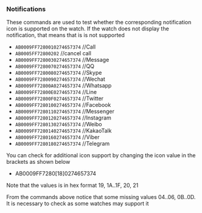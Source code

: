 


### Notifications

These commands are used to test whether the corresponding notification icon is supported on the watch.
If the watch does not display the notification, that means that is is not supported


- `AB0009FF7280010274657374`		//Call
- `AB0005FF72800202`		//cancel call
- `AB0009FF7280030274657374`		//Message
- `AB0009FF7280070274657374`		//QQ
- `AB0009FF7280080274657374`		//Skype
- `AB0009FF7280090274657374`		//Wechat
- `AB0009FF72800A0274657374`		//Whatsapp
- `AB0009FF72800E0274657374`		//Line
- `AB0009FF72800F0274657374`		//Twitter
- `AB0009FF7280100274657374`		//Facebook
- `AB0009FF7280110274657374`		//Messenger
- `AB0009FF7280120274657374`		//Instagram
- `AB0009FF7280130274657374`		//Weibo
- `AB0009FF7280140274657374`		//KakaoTalk
- `AB0009FF7280160274657374`		//Viber
- `AB0009FF7280180274657374`		//Telegram

You can check for additional icon support by changing the icon value in the brackets as shown below
- AB0009FF7280[18]0274657374

Note that the values is in hex format 19, 1A..1F, 20, 21

From the commands above notice that some missing values 04..06, 0B..0D. It is necessary to check as some watches may support it
